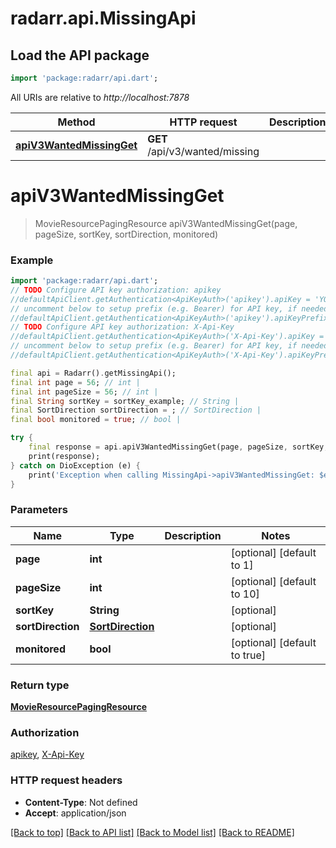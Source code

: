 # radarr.api.MissingApi

## Load the API package
```dart
import 'package:radarr/api.dart';
```

All URIs are relative to *http://localhost:7878*

Method | HTTP request | Description
------------- | ------------- | -------------
[**apiV3WantedMissingGet**](MissingApi.md#apiv3wantedmissingget) | **GET** /api/v3/wanted/missing | 


# **apiV3WantedMissingGet**
> MovieResourcePagingResource apiV3WantedMissingGet(page, pageSize, sortKey, sortDirection, monitored)



### Example
```dart
import 'package:radarr/api.dart';
// TODO Configure API key authorization: apikey
//defaultApiClient.getAuthentication<ApiKeyAuth>('apikey').apiKey = 'YOUR_API_KEY';
// uncomment below to setup prefix (e.g. Bearer) for API key, if needed
//defaultApiClient.getAuthentication<ApiKeyAuth>('apikey').apiKeyPrefix = 'Bearer';
// TODO Configure API key authorization: X-Api-Key
//defaultApiClient.getAuthentication<ApiKeyAuth>('X-Api-Key').apiKey = 'YOUR_API_KEY';
// uncomment below to setup prefix (e.g. Bearer) for API key, if needed
//defaultApiClient.getAuthentication<ApiKeyAuth>('X-Api-Key').apiKeyPrefix = 'Bearer';

final api = Radarr().getMissingApi();
final int page = 56; // int | 
final int pageSize = 56; // int | 
final String sortKey = sortKey_example; // String | 
final SortDirection sortDirection = ; // SortDirection | 
final bool monitored = true; // bool | 

try {
    final response = api.apiV3WantedMissingGet(page, pageSize, sortKey, sortDirection, monitored);
    print(response);
} catch on DioException (e) {
    print('Exception when calling MissingApi->apiV3WantedMissingGet: $e\n');
}
```

### Parameters

Name | Type | Description  | Notes
------------- | ------------- | ------------- | -------------
 **page** | **int**|  | [optional] [default to 1]
 **pageSize** | **int**|  | [optional] [default to 10]
 **sortKey** | **String**|  | [optional] 
 **sortDirection** | [**SortDirection**](.md)|  | [optional] 
 **monitored** | **bool**|  | [optional] [default to true]

### Return type

[**MovieResourcePagingResource**](MovieResourcePagingResource.md)

### Authorization

[apikey](../README.md#apikey), [X-Api-Key](../README.md#X-Api-Key)

### HTTP request headers

 - **Content-Type**: Not defined
 - **Accept**: application/json

[[Back to top]](#) [[Back to API list]](../README.md#documentation-for-api-endpoints) [[Back to Model list]](../README.md#documentation-for-models) [[Back to README]](../README.md)

